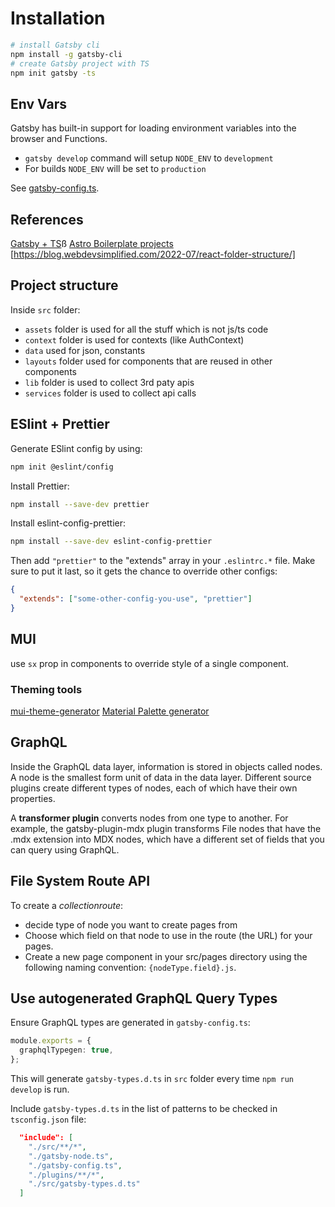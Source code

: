 # Installation

```bash
# install Gatsby cli
npm install -g gatsby-cli
# create Gatsby project with TS
npm init gatsby -ts
```

## Env Vars

Gatsby has built-in support for loading environment variables into the browser and Functions.

- `gatsby develop` command will setup `NODE_ENV` to `development`
- For builds `NODE_ENV` will be set to `production`

See [gatsby-config.ts](./gatsby-config.ts).

## References

[Gatsby + TS](https://www.gatsbyjs.com/docs/how-to/custom-configuration/typescript/)ß
[Astro Boilerplate projects](https://github.com/ixartz/Astro-boilerplate)
[https://blog.webdevsimplified.com/2022-07/react-folder-structure/]

## Project structure

Inside `src` folder:

- `assets` folder is used for all the stuff which is not js/ts code
- `context` folder is used for contexts (like AuthContext)
- `data` used for json, constants
- `layouts` folder used for components that are reused in other components
- `lib` folder is used to collect 3rd paty apis
- `services` folder is used to collect api calls

## ESlint + Prettier

Generate ESlint config by using:

```bash
npm init @eslint/config
```

Install Prettier:

```bash
npm install --save-dev prettier
```

Install eslint-config-prettier:

```bash
npm install --save-dev eslint-config-prettier
```

Then add `"prettier"` to the "extends" array in your `.eslintrc.*` file. Make sure to put it last, so it gets the chance to override other configs:

```json
{
  "extends": ["some-other-config-you-use", "prettier"]
}
```

## MUI

use `sx` prop in components to override style of a single component.

### Theming tools

[mui-theme-generator](https://bareynol.github.io/mui-theme-creator/)
[Material Palette generator](https://material.io/inline-tools/color/)

## GraphQL

Inside the GraphQL data layer, information is stored in objects called nodes. A node is the smallest form unit of data in the data layer. Different source plugins create different types of nodes, each of which have their own properties.

A **transformer plugin** converts nodes from one type to another. For example, the gatsby-plugin-mdx plugin transforms File nodes that have the .mdx extension into MDX nodes, which have a different set of fields that you can query using GraphQL.

## File System Route API

To create a _collectionroute_:

- decide type of node you want to create pages from
- Choose which field on that node to use in the route (the URL) for your pages.
- Create a new page component in your src/pages directory using the following naming convention: `{nodeType.field}.js`.

## Use autogenerated GraphQL Query Types

Ensure GraphQL types are generated in `gatsby-config.ts`:

```ts
module.exports = {
  graphqlTypegen: true,
};
```

This will generate `gatsby-types.d.ts` in `src` folder every time `npm run develop` is run.

Include `gatsby-types.d.ts` in the list of patterns to be checked in `tsconfig.json` file:

```json
  "include": [
    "./src/**/*",
    "./gatsby-node.ts",
    "./gatsby-config.ts",
    "./plugins/**/*",
    "./src/gatsby-types.d.ts"
  ]
```
